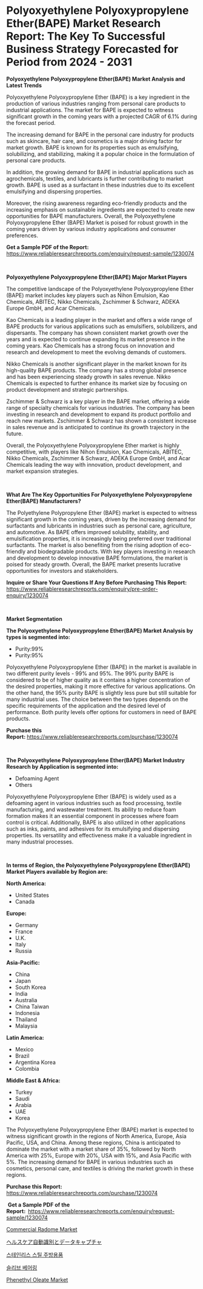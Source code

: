 <p><h1>Polyoxyethylene Polyoxypropylene Ether(BAPE) Market Research Report: The Key To Successful Business Strategy Forecasted for Period from 2024 - 2031</h1></p><p><strong>Polyoxyethylene Polyoxypropylene Ether(BAPE) Market Analysis and Latest Trends</strong></p>
<p><p>Polyoxyethylene Polyoxypropylene Ether (BAPE) is a key ingredient in the production of various industries ranging from personal care products to industrial applications. The market for BAPE is expected to witness significant growth in the coming years with a projected CAGR of 6.1% during the forecast period.</p><p>The increasing demand for BAPE in the personal care industry for products such as skincare, hair care, and cosmetics is a major driving factor for market growth. BAPE is known for its properties such as emulsifying, solubilizing, and stabilizing, making it a popular choice in the formulation of personal care products.</p><p>In addition, the growing demand for BAPE in industrial applications such as agrochemicals, textiles, and lubricants is further contributing to market growth. BAPE is used as a surfactant in these industries due to its excellent emulsifying and dispersing properties.</p><p>Moreover, the rising awareness regarding eco-friendly products and the increasing emphasis on sustainable ingredients are expected to create new opportunities for BAPE manufacturers. Overall, the Polyoxyethylene Polyoxypropylene Ether (BAPE) Market is poised for robust growth in the coming years driven by various industry applications and consumer preferences.</p></p>
<p><strong>Get a Sample PDF of the Report:&nbsp;</strong> <a href="https://www.reliableresearchreports.com/enquiry/request-sample/1230074">https://www.reliableresearchreports.com/enquiry/request-sample/1230074</a></p>
<p>&nbsp;</p>
<p><strong>Polyoxyethylene Polyoxypropylene Ether(BAPE) Major Market Players</strong></p>
<p><p>The competitive landscape of the Polyoxyethylene Polyoxypropylene Ether (BAPE) market includes key players such as Nihon Emulsion, Kao Chemicals, ABITEC, Nikko Chemicals, Zschimmer & Schwarz, ADEKA Europe GmbH, and Acar Chemicals. </p><p>Kao Chemicals is a leading player in the market and offers a wide range of BAPE products for various applications such as emulsifiers, solubilizers, and dispersants. The company has shown consistent market growth over the years and is expected to continue expanding its market presence in the coming years. Kao Chemicals has a strong focus on innovation and research and development to meet the evolving demands of customers.</p><p>Nikko Chemicals is another significant player in the market known for its high-quality BAPE products. The company has a strong global presence and has been experiencing steady growth in sales revenue. Nikko Chemicals is expected to further enhance its market size by focusing on product development and strategic partnerships.</p><p>Zschimmer & Schwarz is a key player in the BAPE market, offering a wide range of specialty chemicals for various industries. The company has been investing in research and development to expand its product portfolio and reach new markets. Zschimmer & Schwarz has shown a consistent increase in sales revenue and is anticipated to continue its growth trajectory in the future.</p><p>Overall, the Polyoxyethylene Polyoxypropylene Ether market is highly competitive, with players like Nihon Emulsion, Kao Chemicals, ABITEC, Nikko Chemicals, Zschimmer & Schwarz, ADEKA Europe GmbH, and Acar Chemicals leading the way with innovation, product development, and market expansion strategies.</p></p>
<p>&nbsp;</p>
<p><strong>What Are The Key Opportunities For Polyoxyethylene Polyoxypropylene Ether(BAPE) Manufacturers?</strong></p>
<p><p>The Polyethylene Polypropylene Ether (BAPE) market is expected to witness significant growth in the coming years, driven by the increasing demand for surfactants and lubricants in industries such as personal care, agriculture, and automotive. As BAPE offers improved solubility, stability, and emulsification properties, it is increasingly being preferred over traditional surfactants. The market is also benefiting from the rising adoption of eco-friendly and biodegradable products. With key players investing in research and development to develop innovative BAPE formulations, the market is poised for steady growth. Overall, the BAPE market presents lucrative opportunities for investors and stakeholders.</p></p>
<p><strong>Inquire or Share Your Questions If Any Before Purchasing This Report:</strong> <a href="https://www.reliableresearchreports.com/enquiry/pre-order-enquiry/1230074">https://www.reliableresearchreports.com/enquiry/pre-order-enquiry/1230074</a></p>
<p>&nbsp;</p>
<p><strong>Market Segmentation</strong></p>
<p><strong>The Polyoxyethylene Polyoxypropylene Ether(BAPE) Market Analysis by types is segmented into:</strong></p>
<p><ul><li>Purity:99%</li><li>Purity:95%</li></ul></p>
<p><p>Polyoxyethylene Polyoxypropylene Ether (BAPE) in the market is available in two different purity levels - 99% and 95%. The 99% purity BAPE is considered to be of higher quality as it contains a higher concentration of the desired properties, making it more effective for various applications. On the other hand, the 95% purity BAPE is slightly less pure but still suitable for many industrial uses. The choice between the two types depends on the specific requirements of the application and the desired level of performance. Both purity levels offer options for customers in need of BAPE products.</p></p>
<p><strong>Purchase this Report:&nbsp;</strong><a href="https://www.reliableresearchreports.com/purchase/1230074">https://www.reliableresearchreports.com/purchase/1230074</a></p>
<p>&nbsp;</p>
<p><strong>The Polyoxyethylene Polyoxypropylene Ether(BAPE) Market Industry Research by Application is segmented into:</strong></p>
<p><ul><li>Defoaming Agent</li><li>Others</li></ul></p>
<p><p>Polyoxyethylene Polyoxypropylene Ether (BAPE) is widely used as a defoaming agent in various industries such as food processing, textile manufacturing, and wastewater treatment. Its ability to reduce foam formation makes it an essential component in processes where foam control is critical. Additionally, BAPE is also utilized in other applications such as inks, paints, and adhesives for its emulsifying and dispersing properties. Its versatility and effectiveness make it a valuable ingredient in many industrial processes.</p></p>
<p>&nbsp;</p>
<p><strong>In terms of Region, the Polyoxyethylene Polyoxypropylene Ether(BAPE) Market Players available by Region are:</strong></p>
<p>
    <p> <strong> North America: </strong>
        <ul>
            <li>United States</li>
            <li>Canada</li>
        </ul>
        </p> 
    <p> <strong> Europe: </strong>
        <ul>
            <li>Germany</li>
            <li>France</li>
            <li>U.K.</li>
            <li>Italy</li>
            <li>Russia</li>
        </ul>
        </p> 
    <p> <strong> Asia-Pacific: </strong>
        <ul>
            <li>China</li>
            <li>Japan</li>
            <li>South Korea</li>
            <li>India</li>
            <li>Australia</li>
            <li>China Taiwan</li>
            <li>Indonesia</li>
            <li>Thailand</li>
            <li>Malaysia</li>
        </ul>
        </p> 
    <p> <strong> Latin America: </strong>
        <ul>
            <li>Mexico</li>
            <li>Brazil</li>
            <li>Argentina Korea</li>
            <li>Colombia</li>
        </ul>
        </p> 
    <p> <strong> Middle East & Africa: </strong>
        <ul>
            <li>Turkey</li>
            <li>Saudi</li>
            <li>Arabia</li>
            <li>UAE</li>
            <li>Korea</li>
        </ul>
    </p>
    </p>
<p><p>The Polyoxyethylene Polyoxypropylene Ether (BAPE) market is expected to witness significant growth in the regions of North America, Europe, Asia Pacific, USA, and China. Among these regions, China is anticipated to dominate the market with a market share of 35%, followed by North America with 25%, Europe with 20%, USA with 15%, and Asia Pacific with 5%. The increasing demand for BAPE in various industries such as cosmetics, personal care, and textiles is driving the market growth in these regions.</p></p>
<p><strong>Purchase this Report: </strong><a href="https://www.reliableresearchreports.com/purchase/1230074">https://www.reliableresearchreports.com/purchase/1230074</a></p>
<p>&nbsp;<strong>Get a Sample PDF of the Report:&nbsp;&nbsp;</strong><a href="https://www.reliableresearchreports.com/enquiry/request-sample/1230074">https://www.reliableresearchreports.com/enquiry/request-sample/1230074</a></p>
<p><strong></strong></p>
<p><p><a href="https://issuu.com/reportprime-2/docs/commercial-radome-market-size-2030.pptx">Commercial Radome Market</a></p><p><a href="https://github.com/efcvopdgkdx128/Market-Research-Report-List-1/blob/main/43388431072.md">ヘルスケア自動識別とデータキャプチャ</a></p><p><a href="https://github.com/fredrickeglers/Market-Research-Report-List-1/blob/main/9668154765.md">스테인리스 스틸 주방용품</a></p><p><a href="https://github.com/bunxhcci35271755/Market-Research-Report-List-1/blob/main/8376013764.md">슬리브 베어링</a></p><p><a href="https://github.com/derrinmiltonellis35gcl/Market-Research-Report-List-1/blob/main/phenethyl-oleate-market.md">Phenethyl Oleate Market</a></p></p>